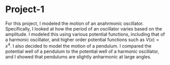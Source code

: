 # Project-1

For this project, I modeled the motion of an anahrmonic oscillator. Specifically, I looked at how the period of an oscillator varies based on the amplitude. I modeled this using various potential functions, including that of a harmonic oscillator, and higher order potential functions such as $V(x) = x^4$. I also decided to model the motion of a pendulum. I compared the potential well of a pendulum to the potential well of a harmonic oscillator, and I showed that pendulums are slightly anharmonic at large angles. 
